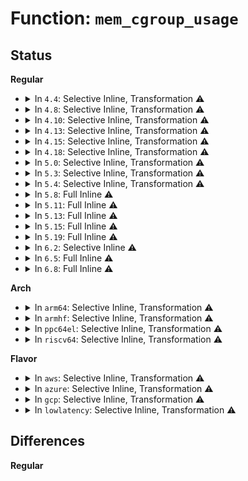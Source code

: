 # Function: <code>mem_cgroup_usage</code>

## Status
<b>Regular</b>
<ul>
<li>
<details>
<summary>In <code>4.4</code>: Selective Inline, Transformation ⚠️</summary>

**Collision:** Unique Static

**Inline:** Selective

**Transformation:** True

**Instances:**

```
In mm/memcontrol.c (ffffffff811fce80)
Location: mm/memcontrol.c:2828
Inline: True
Inline callers:
  - mm/memcontrol.c:__mem_cgroup_threshold
  - mm/memcontrol.c:__mem_cgroup_usage_unregister_event
  - mm/memcontrol.c:__mem_cgroup_usage_unregister_event
  - mm/memcontrol.c:__mem_cgroup_usage_register_event
  - mm/memcontrol.c:__mem_cgroup_usage_register_event
  - mm/memcontrol.c:mem_cgroup_read_u64
  - mm/memcontrol.c:mem_cgroup_read_u64
Direct callers:
  - mm/memcontrol.c:__mem_cgroup_threshold
  - mm/memcontrol.c:__mem_cgroup_usage_unregister_event
  - mm/memcontrol.c:__mem_cgroup_usage_unregister_event
  - mm/memcontrol.c:__mem_cgroup_usage_register_event
  - mm/memcontrol.c:__mem_cgroup_usage_register_event
  - mm/memcontrol.c:mem_cgroup_read_u64
  - mm/memcontrol.c:mem_cgroup_read_u64
```
**Symbols:**

```
ffffffff811fce80-ffffffff811fced7: mem_cgroup_usage.part.41 (STB_LOCAL)
```
</details>
</li>
<li>
<details>
<summary>In <code>4.8</code>: Selective Inline, Transformation ⚠️</summary>

**Collision:** Unique Static

**Inline:** Selective

**Transformation:** True

**Instances:**

```
In mm/memcontrol.c (ffffffff81221697)
Location: mm/memcontrol.c:2770
Inline: True
Inline callers:
  - mm/memcontrol.c:__mem_cgroup_usage_unregister_event
  - mm/memcontrol.c:__mem_cgroup_usage_unregister_event
  - mm/memcontrol.c:__mem_cgroup_usage_register_event
  - mm/memcontrol.c:__mem_cgroup_usage_register_event
  - mm/memcontrol.c:__mem_cgroup_threshold
  - mm/memcontrol.c:mem_cgroup_read_u64
  - mm/memcontrol.c:mem_cgroup_read_u64
Direct callers:
  - mm/memcontrol.c:__mem_cgroup_usage_unregister_event
  - mm/memcontrol.c:__mem_cgroup_usage_unregister_event
  - mm/memcontrol.c:__mem_cgroup_usage_register_event
  - mm/memcontrol.c:__mem_cgroup_usage_register_event
  - mm/memcontrol.c:__mem_cgroup_threshold
  - mm/memcontrol.c:mem_cgroup_read_u64
  - mm/memcontrol.c:mem_cgroup_read_u64
```
**Symbols:**

```
ffffffff81220960-ffffffff812209fc: mem_cgroup_usage.part.42 (STB_LOCAL)
```
</details>
</li>
<li>
<details>
<summary>In <code>4.10</code>: Selective Inline, Transformation ⚠️</summary>

**Collision:** Unique Static

**Inline:** Selective

**Transformation:** True

**Instances:**

```
In mm/memcontrol.c (ffffffff81233e07)
Location: mm/memcontrol.c:2743
Inline: True
Inline callers:
  - mm/memcontrol.c:__mem_cgroup_usage_unregister_event
  - mm/memcontrol.c:__mem_cgroup_usage_unregister_event
  - mm/memcontrol.c:__mem_cgroup_usage_register_event
  - mm/memcontrol.c:__mem_cgroup_usage_register_event
  - mm/memcontrol.c:__mem_cgroup_threshold
  - mm/memcontrol.c:mem_cgroup_read_u64
  - mm/memcontrol.c:mem_cgroup_read_u64
Direct callers:
  - mm/memcontrol.c:__mem_cgroup_usage_unregister_event
  - mm/memcontrol.c:__mem_cgroup_usage_unregister_event
  - mm/memcontrol.c:__mem_cgroup_usage_register_event
  - mm/memcontrol.c:__mem_cgroup_usage_register_event
  - mm/memcontrol.c:__mem_cgroup_threshold
  - mm/memcontrol.c:mem_cgroup_read_u64
  - mm/memcontrol.c:mem_cgroup_read_u64
```
**Symbols:**

```
ffffffff812330b0-ffffffff8123314c: mem_cgroup_usage.part.44 (STB_LOCAL)
```
</details>
</li>
<li>
<details>
<summary>In <code>4.13</code>: Selective Inline, Transformation ⚠️</summary>

**Collision:** Unique Static

**Inline:** Selective

**Transformation:** True

**Instances:**

```
In mm/memcontrol.c (ffffffff8123f6bb)
Location: mm/memcontrol.c:2751
Inline: True
Inline callers:
  - mm/memcontrol.c:__mem_cgroup_usage_unregister_event
  - mm/memcontrol.c:__mem_cgroup_usage_unregister_event
  - mm/memcontrol.c:__mem_cgroup_usage_register_event
  - mm/memcontrol.c:__mem_cgroup_usage_register_event
  - mm/memcontrol.c:__mem_cgroup_threshold
  - mm/memcontrol.c:mem_cgroup_read_u64
  - mm/memcontrol.c:mem_cgroup_read_u64
Direct callers:
  - mm/memcontrol.c:__mem_cgroup_usage_unregister_event
  - mm/memcontrol.c:__mem_cgroup_usage_unregister_event
  - mm/memcontrol.c:__mem_cgroup_usage_register_event
  - mm/memcontrol.c:__mem_cgroup_usage_register_event
  - mm/memcontrol.c:__mem_cgroup_threshold
  - mm/memcontrol.c:mem_cgroup_read_u64
  - mm/memcontrol.c:mem_cgroup_read_u64
```
**Symbols:**

```
ffffffff8123e8c0-ffffffff8123ea29: mem_cgroup_usage.part.45 (STB_LOCAL)
```
</details>
</li>
<li>
<details>
<summary>In <code>4.15</code>: Selective Inline, Transformation ⚠️</summary>

**Collision:** Unique Static

**Inline:** Selective

**Transformation:** True

**Instances:**

```
In mm/memcontrol.c (ffffffff8125f40b)
Location: mm/memcontrol.c:2778
Inline: True
Inline callers:
  - mm/memcontrol.c:__mem_cgroup_usage_unregister_event
  - mm/memcontrol.c:__mem_cgroup_usage_unregister_event
  - mm/memcontrol.c:__mem_cgroup_usage_register_event
  - mm/memcontrol.c:__mem_cgroup_usage_register_event
  - mm/memcontrol.c:__mem_cgroup_threshold
  - mm/memcontrol.c:mem_cgroup_read_u64
  - mm/memcontrol.c:mem_cgroup_read_u64
Direct callers:
  - mm/memcontrol.c:__mem_cgroup_usage_unregister_event
  - mm/memcontrol.c:__mem_cgroup_usage_unregister_event
  - mm/memcontrol.c:__mem_cgroup_usage_register_event
  - mm/memcontrol.c:__mem_cgroup_usage_register_event
  - mm/memcontrol.c:__mem_cgroup_threshold
  - mm/memcontrol.c:mem_cgroup_read_u64
  - mm/memcontrol.c:mem_cgroup_read_u64
```
**Symbols:**

```
ffffffff8125e460-ffffffff8125e5ab: mem_cgroup_usage.part.48 (STB_LOCAL)
```
</details>
</li>
<li>
<details>
<summary>In <code>4.18</code>: Selective Inline, Transformation ⚠️</summary>

**Collision:** Unique Static

**Inline:** Selective

**Transformation:** True

**Instances:**

```
In mm/memcontrol.c (ffffffff812838c9)
Location: mm/memcontrol.c:2709
Inline: True
Inline callers:
  - mm/memcontrol.c:__mem_cgroup_usage_unregister_event
  - mm/memcontrol.c:__mem_cgroup_usage_unregister_event
  - mm/memcontrol.c:__mem_cgroup_usage_register_event
  - mm/memcontrol.c:__mem_cgroup_usage_register_event
  - mm/memcontrol.c:__mem_cgroup_threshold
  - mm/memcontrol.c:mem_cgroup_read_u64
  - mm/memcontrol.c:mem_cgroup_read_u64
Direct callers:
  - mm/memcontrol.c:__mem_cgroup_usage_unregister_event
  - mm/memcontrol.c:__mem_cgroup_usage_unregister_event
  - mm/memcontrol.c:__mem_cgroup_usage_register_event
  - mm/memcontrol.c:__mem_cgroup_usage_register_event
  - mm/memcontrol.c:__mem_cgroup_threshold
  - mm/memcontrol.c:mem_cgroup_read_u64
  - mm/memcontrol.c:mem_cgroup_read_u64
```
**Symbols:**

```
ffffffff81282700-ffffffff8128277e: mem_cgroup_usage.part.50 (STB_LOCAL)
```
</details>
</li>
<li>
<details>
<summary>In <code>5.0</code>: Selective Inline, Transformation ⚠️</summary>

**Collision:** Unique Static

**Inline:** Selective

**Transformation:** True

**Instances:**

```
In mm/memcontrol.c (ffffffff81297449)
Location: mm/memcontrol.c:2988
Inline: True
Inline callers:
  - mm/memcontrol.c:__mem_cgroup_usage_unregister_event
  - mm/memcontrol.c:__mem_cgroup_usage_unregister_event
  - mm/memcontrol.c:__mem_cgroup_usage_register_event
  - mm/memcontrol.c:__mem_cgroup_usage_register_event
  - mm/memcontrol.c:__mem_cgroup_threshold
  - mm/memcontrol.c:mem_cgroup_read_u64
  - mm/memcontrol.c:mem_cgroup_read_u64
Direct callers:
  - mm/memcontrol.c:__mem_cgroup_usage_unregister_event
  - mm/memcontrol.c:__mem_cgroup_usage_unregister_event
  - mm/memcontrol.c:__mem_cgroup_usage_register_event
  - mm/memcontrol.c:__mem_cgroup_usage_register_event
  - mm/memcontrol.c:__mem_cgroup_threshold
  - mm/memcontrol.c:mem_cgroup_read_u64
  - mm/memcontrol.c:mem_cgroup_read_u64
```
**Symbols:**

```
ffffffff812968a0-ffffffff8129691e: mem_cgroup_usage.part.50 (STB_LOCAL)
```
</details>
</li>
<li>
<details>
<summary>In <code>5.3</code>: Selective Inline, Transformation ⚠️</summary>

**Collision:** Unique Static

**Inline:** Selective

**Transformation:** True

**Instances:**

```
In mm/memcontrol.c (ffffffff812aedc5)
Location: mm/memcontrol.c:3192
Inline: True
Inline callers:
  - mm/memcontrol.c:__mem_cgroup_usage_unregister_event
  - mm/memcontrol.c:__mem_cgroup_usage_unregister_event
  - mm/memcontrol.c:__mem_cgroup_usage_register_event
  - mm/memcontrol.c:__mem_cgroup_usage_register_event
  - mm/memcontrol.c:__mem_cgroup_threshold
  - mm/memcontrol.c:mem_cgroup_read_u64
  - mm/memcontrol.c:mem_cgroup_read_u64
Direct callers:
  - mm/memcontrol.c:__mem_cgroup_usage_unregister_event
  - mm/memcontrol.c:__mem_cgroup_usage_unregister_event
  - mm/memcontrol.c:__mem_cgroup_usage_register_event
  - mm/memcontrol.c:__mem_cgroup_usage_register_event
  - mm/memcontrol.c:__mem_cgroup_threshold
  - mm/memcontrol.c:mem_cgroup_read_u64
  - mm/memcontrol.c:mem_cgroup_read_u64
```
**Symbols:**

```
ffffffff812aeb10-ffffffff812aeb52: mem_cgroup_usage.part.0 (STB_LOCAL)
```
</details>
</li>
<li>
<details>
<summary>In <code>5.4</code>: Selective Inline, Transformation ⚠️</summary>

**Collision:** Unique Static

**Inline:** Selective

**Transformation:** True

**Instances:**

```
In mm/memcontrol.c (ffffffff812c0805)
Location: mm/memcontrol.c:3401
Inline: True
Inline callers:
  - mm/memcontrol.c:__mem_cgroup_usage_unregister_event
  - mm/memcontrol.c:__mem_cgroup_usage_unregister_event
  - mm/memcontrol.c:__mem_cgroup_usage_register_event
  - mm/memcontrol.c:__mem_cgroup_usage_register_event
  - mm/memcontrol.c:__mem_cgroup_threshold
  - mm/memcontrol.c:mem_cgroup_read_u64
  - mm/memcontrol.c:mem_cgroup_read_u64
Direct callers:
  - mm/memcontrol.c:__mem_cgroup_usage_unregister_event
  - mm/memcontrol.c:__mem_cgroup_usage_unregister_event
  - mm/memcontrol.c:__mem_cgroup_usage_register_event
  - mm/memcontrol.c:__mem_cgroup_usage_register_event
  - mm/memcontrol.c:__mem_cgroup_threshold
  - mm/memcontrol.c:mem_cgroup_read_u64
  - mm/memcontrol.c:mem_cgroup_read_u64
```
**Symbols:**

```
ffffffff812c0550-ffffffff812c0592: mem_cgroup_usage.part.0 (STB_LOCAL)
```
</details>
</li>
<li>
<details>
<summary>In <code>5.8</code>: Full Inline ⚠️</summary>

**Collision:** Unique Static

**Inline:** Full

**Transformation:** False

**Instances:**

```
In mm/memcontrol.c (ffffffff812f6f19)
Location: mm/memcontrol.c:3284
Inline: True
Inline callers:
  - mm/memcontrol.c:__mem_cgroup_usage_unregister_event
  - mm/memcontrol.c:__mem_cgroup_usage_unregister_event
  - mm/memcontrol.c:__mem_cgroup_usage_unregister_event
  - mm/memcontrol.c:__mem_cgroup_usage_unregister_event
  - mm/memcontrol.c:__mem_cgroup_usage_register_event
  - mm/memcontrol.c:__mem_cgroup_usage_register_event
  - mm/memcontrol.c:__mem_cgroup_usage_register_event
  - mm/memcontrol.c:__mem_cgroup_usage_register_event
  - mm/memcontrol.c:__mem_cgroup_threshold
  - mm/memcontrol.c:__mem_cgroup_threshold
  - mm/memcontrol.c:mem_cgroup_read_u64
  - mm/memcontrol.c:mem_cgroup_read_u64
  - mm/memcontrol.c:mem_cgroup_read_u64
  - mm/memcontrol.c:mem_cgroup_read_u64
```
</details>
</li>
<li>
<details>
<summary>In <code>5.11</code>: Full Inline ⚠️</summary>

**Collision:** Unique Static

**Inline:** Full

**Transformation:** False

**Instances:**

```
In mm/memcontrol.c (ffffffff81302379)
Location: mm/memcontrol.c:3556
Inline: True
Inline callers:
  - mm/memcontrol.c:__mem_cgroup_usage_unregister_event
  - mm/memcontrol.c:__mem_cgroup_usage_unregister_event
  - mm/memcontrol.c:__mem_cgroup_usage_unregister_event
  - mm/memcontrol.c:__mem_cgroup_usage_unregister_event
  - mm/memcontrol.c:__mem_cgroup_usage_register_event
  - mm/memcontrol.c:__mem_cgroup_usage_register_event
  - mm/memcontrol.c:__mem_cgroup_usage_register_event
  - mm/memcontrol.c:__mem_cgroup_usage_register_event
  - mm/memcontrol.c:__mem_cgroup_threshold
  - mm/memcontrol.c:__mem_cgroup_threshold
  - mm/memcontrol.c:mem_cgroup_read_u64
  - mm/memcontrol.c:mem_cgroup_read_u64
  - mm/memcontrol.c:mem_cgroup_read_u64
  - mm/memcontrol.c:mem_cgroup_read_u64
```
</details>
</li>
<li>
<details>
<summary>In <code>5.13</code>: Full Inline ⚠️</summary>

**Collision:** Unique Static

**Inline:** Full

**Transformation:** False

**Instances:**

```
In mm/memcontrol.c (ffffffff813089f9)
Location: mm/memcontrol.c:3392
Inline: True
Inline callers:
  - mm/memcontrol.c:__mem_cgroup_usage_unregister_event
  - mm/memcontrol.c:__mem_cgroup_usage_unregister_event
  - mm/memcontrol.c:__mem_cgroup_usage_unregister_event
  - mm/memcontrol.c:__mem_cgroup_usage_unregister_event
  - mm/memcontrol.c:__mem_cgroup_usage_register_event
  - mm/memcontrol.c:__mem_cgroup_usage_register_event
  - mm/memcontrol.c:__mem_cgroup_usage_register_event
  - mm/memcontrol.c:__mem_cgroup_usage_register_event
  - mm/memcontrol.c:__mem_cgroup_threshold
  - mm/memcontrol.c:__mem_cgroup_threshold
  - mm/memcontrol.c:mem_cgroup_read_u64
  - mm/memcontrol.c:mem_cgroup_read_u64
  - mm/memcontrol.c:mem_cgroup_read_u64
  - mm/memcontrol.c:mem_cgroup_read_u64
```
</details>
</li>
<li>
<details>
<summary>In <code>5.15</code>: Full Inline ⚠️</summary>

**Collision:** Unique Static

**Inline:** Full

**Transformation:** False

**Instances:**

```
In mm/memcontrol.c (ffffffff81354cd9)
Location: mm/memcontrol.c:3560
Inline: True
Inline callers:
  - mm/memcontrol.c:__mem_cgroup_usage_unregister_event
  - mm/memcontrol.c:__mem_cgroup_usage_unregister_event
  - mm/memcontrol.c:__mem_cgroup_usage_unregister_event
  - mm/memcontrol.c:__mem_cgroup_usage_unregister_event
  - mm/memcontrol.c:__mem_cgroup_usage_register_event
  - mm/memcontrol.c:__mem_cgroup_usage_register_event
  - mm/memcontrol.c:__mem_cgroup_usage_register_event
  - mm/memcontrol.c:__mem_cgroup_usage_register_event
  - mm/memcontrol.c:__mem_cgroup_threshold
  - mm/memcontrol.c:__mem_cgroup_threshold
  - mm/memcontrol.c:mem_cgroup_read_u64
  - mm/memcontrol.c:mem_cgroup_read_u64
  - mm/memcontrol.c:mem_cgroup_read_u64
  - mm/memcontrol.c:mem_cgroup_read_u64
```
</details>
</li>
<li>
<details>
<summary>In <code>5.19</code>: Full Inline ⚠️</summary>

**Collision:** Unique Static

**Inline:** Full

**Transformation:** False

**Instances:**

```
In mm/memcontrol.c (ffffffff813ccb59)
Location: mm/memcontrol.c:3553
Inline: True
Inline callers:
  - mm/memcontrol.c:__mem_cgroup_usage_unregister_event
  - mm/memcontrol.c:__mem_cgroup_usage_unregister_event
  - mm/memcontrol.c:__mem_cgroup_usage_unregister_event
  - mm/memcontrol.c:__mem_cgroup_usage_unregister_event
  - mm/memcontrol.c:__mem_cgroup_usage_register_event
  - mm/memcontrol.c:__mem_cgroup_usage_register_event
  - mm/memcontrol.c:__mem_cgroup_usage_register_event
  - mm/memcontrol.c:__mem_cgroup_usage_register_event
  - mm/memcontrol.c:__mem_cgroup_threshold
  - mm/memcontrol.c:__mem_cgroup_threshold
  - mm/memcontrol.c:mem_cgroup_read_u64
  - mm/memcontrol.c:mem_cgroup_read_u64
  - mm/memcontrol.c:mem_cgroup_read_u64
  - mm/memcontrol.c:mem_cgroup_read_u64
```
</details>
</li>
<li>
<details>
<summary>In <code>6.2</code>: Selective Inline ⚠️</summary>

```c
long unsigned int mem_cgroup_usage(struct mem_cgroup *memcg, bool swap);
```

**Collision:** Unique Static

**Inline:** Selective

**Transformation:** False

**Instances:**

```
In mm/memcontrol.c (ffffffff81451619)
Location: mm/memcontrol.c:3654
Inline: True
Inline callers:
  - mm/memcontrol.c:__mem_cgroup_usage_unregister_event
  - mm/memcontrol.c:__mem_cgroup_usage_unregister_event
  - mm/memcontrol.c:__mem_cgroup_threshold
  - mm/memcontrol.c:__mem_cgroup_threshold
Direct callers:
  - mm/memcontrol.c:__mem_cgroup_usage_unregister_event
  - mm/memcontrol.c:__mem_cgroup_usage_register_event
  - mm/memcontrol.c:__mem_cgroup_usage_register_event
  - mm/memcontrol.c:mem_cgroup_read_u64
  - mm/memcontrol.c:mem_cgroup_read_u64
```
**Symbols:**

```
ffffffff81450dc0-ffffffff81450e76: mem_cgroup_usage (STB_LOCAL)
```
</details>
</li>
<li>
<details>
<summary>In <code>6.5</code>: Full Inline ⚠️</summary>

**Collision:** Unique Static

**Inline:** Full

**Transformation:** False

**Instances:**

```
In mm/memcontrol.c (ffffffff81486b59)
Location: mm/memcontrol.c:3668
Inline: True
Inline callers:
  - mm/memcontrol.c:__mem_cgroup_usage_unregister_event
  - mm/memcontrol.c:__mem_cgroup_usage_unregister_event
  - mm/memcontrol.c:__mem_cgroup_usage_unregister_event
  - mm/memcontrol.c:__mem_cgroup_usage_unregister_event
  - mm/memcontrol.c:__mem_cgroup_usage_register_event
  - mm/memcontrol.c:__mem_cgroup_usage_register_event
  - mm/memcontrol.c:__mem_cgroup_usage_register_event
  - mm/memcontrol.c:__mem_cgroup_usage_register_event
  - mm/memcontrol.c:__mem_cgroup_threshold
  - mm/memcontrol.c:__mem_cgroup_threshold
  - mm/memcontrol.c:mem_cgroup_read_u64
  - mm/memcontrol.c:mem_cgroup_read_u64
  - mm/memcontrol.c:mem_cgroup_read_u64
  - mm/memcontrol.c:mem_cgroup_read_u64
```
</details>
</li>
<li>
<details>
<summary>In <code>6.8</code>: Full Inline ⚠️</summary>

**Collision:** Unique Static

**Inline:** Full

**Transformation:** False

**Instances:**

```
In mm/memcontrol.c (ffffffff814b52d9)
Location: mm/memcontrol.c:3860
Inline: True
Inline callers:
  - mm/memcontrol.c:__mem_cgroup_usage_unregister_event
  - mm/memcontrol.c:__mem_cgroup_usage_unregister_event
  - mm/memcontrol.c:__mem_cgroup_usage_unregister_event
  - mm/memcontrol.c:__mem_cgroup_usage_unregister_event
  - mm/memcontrol.c:__mem_cgroup_usage_register_event
  - mm/memcontrol.c:__mem_cgroup_usage_register_event
  - mm/memcontrol.c:__mem_cgroup_usage_register_event
  - mm/memcontrol.c:__mem_cgroup_usage_register_event
  - mm/memcontrol.c:__mem_cgroup_threshold
  - mm/memcontrol.c:__mem_cgroup_threshold
  - mm/memcontrol.c:mem_cgroup_read_u64
  - mm/memcontrol.c:mem_cgroup_read_u64
  - mm/memcontrol.c:mem_cgroup_read_u64
  - mm/memcontrol.c:mem_cgroup_read_u64
```
</details>
</li>
</ul>
<b>Arch</b>
<ul>
<li>
<details>
<summary>In <code>arm64</code>: Selective Inline, Transformation ⚠️</summary>

**Collision:** Unique Static

**Inline:** Selective

**Transformation:** True

**Instances:**

```
In mm/memcontrol.c (ffff8000103628e4)
Location: mm/memcontrol.c:3401
Inline: True
Inline callers:
  - mm/memcontrol.c:__mem_cgroup_usage_unregister_event
  - mm/memcontrol.c:__mem_cgroup_usage_unregister_event
  - mm/memcontrol.c:__mem_cgroup_usage_unregister_event
  - mm/memcontrol.c:__mem_cgroup_usage_register_event
  - mm/memcontrol.c:__mem_cgroup_usage_register_event
  - mm/memcontrol.c:__mem_cgroup_usage_register_event
  - mm/memcontrol.c:__mem_cgroup_threshold
  - mm/memcontrol.c:mem_cgroup_read_u64
  - mm/memcontrol.c:mem_cgroup_read_u64
  - mm/memcontrol.c:mem_cgroup_read_u64
Direct callers:
  - mm/memcontrol.c:__mem_cgroup_usage_unregister_event
  - mm/memcontrol.c:__mem_cgroup_usage_register_event
  - mm/memcontrol.c:__mem_cgroup_threshold
  - mm/memcontrol.c:mem_cgroup_read_u64
```
**Symbols:**

```
ffff800010361f28-ffff800010361f80: mem_cgroup_usage.part.0 (STB_LOCAL)
```
</details>
</li>
<li>
<details>
<summary>In <code>armhf</code>: Selective Inline, Transformation ⚠️</summary>

**Collision:** Unique Static

**Inline:** Selective

**Transformation:** True

**Instances:**

```
In mm/memcontrol.c (c055508c)
Location: mm/memcontrol.c:3401
Inline: True
Inline callers:
  - mm/memcontrol.c:__mem_cgroup_usage_unregister_event
  - mm/memcontrol.c:__mem_cgroup_usage_unregister_event
  - mm/memcontrol.c:__mem_cgroup_usage_unregister_event
  - mm/memcontrol.c:__mem_cgroup_usage_register_event
  - mm/memcontrol.c:__mem_cgroup_usage_register_event
  - mm/memcontrol.c:__mem_cgroup_usage_register_event
  - mm/memcontrol.c:__mem_cgroup_threshold
  - mm/memcontrol.c:mem_cgroup_read_u64
  - mm/memcontrol.c:mem_cgroup_read_u64
  - mm/memcontrol.c:mem_cgroup_read_u64
Direct callers:
  - mm/memcontrol.c:__mem_cgroup_usage_unregister_event
  - mm/memcontrol.c:__mem_cgroup_usage_register_event
  - mm/memcontrol.c:__mem_cgroup_threshold
  - mm/memcontrol.c:mem_cgroup_read_u64
```
**Symbols:**

```
c05548bc-c0554904: mem_cgroup_usage.part.0 (STB_LOCAL)
```
</details>
</li>
<li>
<details>
<summary>In <code>ppc64el</code>: Selective Inline, Transformation ⚠️</summary>

**Collision:** Unique Static

**Inline:** Selective

**Transformation:** True

**Instances:**

```
In mm/memcontrol.c (c00000000044e7b0)
Location: mm/memcontrol.c:3401
Inline: True
Inline callers:
  - mm/memcontrol.c:__mem_cgroup_usage_unregister_event
  - mm/memcontrol.c:__mem_cgroup_usage_unregister_event
  - mm/memcontrol.c:__mem_cgroup_usage_register_event
  - mm/memcontrol.c:__mem_cgroup_usage_register_event
  - mm/memcontrol.c:__mem_cgroup_threshold
  - mm/memcontrol.c:mem_cgroup_read_u64
  - mm/memcontrol.c:mem_cgroup_read_u64
Direct callers:
  - mm/memcontrol.c:__mem_cgroup_usage_unregister_event
  - mm/memcontrol.c:__mem_cgroup_usage_unregister_event
  - mm/memcontrol.c:__mem_cgroup_usage_register_event
  - mm/memcontrol.c:__mem_cgroup_usage_register_event
  - mm/memcontrol.c:__mem_cgroup_threshold
  - mm/memcontrol.c:mem_cgroup_read_u64
  - mm/memcontrol.c:mem_cgroup_read_u64
```
**Symbols:**

```
c00000000044e360-c00000000044e3b0: mem_cgroup_usage.part.0 (STB_LOCAL)
```
</details>
</li>
<li>
<details>
<summary>In <code>riscv64</code>: Selective Inline, Transformation ⚠️</summary>

**Collision:** Unique Static

**Inline:** Selective

**Transformation:** True

**Instances:**

```
In mm/memcontrol.c (ffffffe0002421ec)
Location: mm/memcontrol.c:3401
Inline: True
Inline callers:
  - mm/memcontrol.c:__mem_cgroup_usage_unregister_event
  - mm/memcontrol.c:__mem_cgroup_usage_unregister_event
  - mm/memcontrol.c:__mem_cgroup_usage_unregister_event
  - mm/memcontrol.c:__mem_cgroup_usage_register_event
  - mm/memcontrol.c:__mem_cgroup_usage_register_event
  - mm/memcontrol.c:__mem_cgroup_usage_register_event
  - mm/memcontrol.c:__mem_cgroup_threshold
  - mm/memcontrol.c:mem_cgroup_read_u64
  - mm/memcontrol.c:mem_cgroup_read_u64
  - mm/memcontrol.c:mem_cgroup_read_u64
Direct callers:
  - mm/memcontrol.c:__mem_cgroup_usage_unregister_event
  - mm/memcontrol.c:__mem_cgroup_usage_register_event
  - mm/memcontrol.c:__mem_cgroup_threshold
  - mm/memcontrol.c:mem_cgroup_read_u64
```
**Symbols:**

```
ffffffe000241740-ffffffe000241792: mem_cgroup_usage.part.0 (STB_LOCAL)
```
</details>
</li>
</ul>
<b>Flavor</b>
<ul>
<li>
<details>
<summary>In <code>aws</code>: Selective Inline, Transformation ⚠️</summary>

**Collision:** Unique Static

**Inline:** Selective

**Transformation:** True

**Instances:**

```
In mm/memcontrol.c (ffffffff812b8de5)
Location: mm/memcontrol.c:3401
Inline: True
Inline callers:
  - mm/memcontrol.c:__mem_cgroup_usage_unregister_event
  - mm/memcontrol.c:__mem_cgroup_usage_unregister_event
  - mm/memcontrol.c:__mem_cgroup_usage_register_event
  - mm/memcontrol.c:__mem_cgroup_usage_register_event
  - mm/memcontrol.c:__mem_cgroup_threshold
  - mm/memcontrol.c:mem_cgroup_read_u64
  - mm/memcontrol.c:mem_cgroup_read_u64
Direct callers:
  - mm/memcontrol.c:__mem_cgroup_usage_unregister_event
  - mm/memcontrol.c:__mem_cgroup_usage_unregister_event
  - mm/memcontrol.c:__mem_cgroup_usage_register_event
  - mm/memcontrol.c:__mem_cgroup_usage_register_event
  - mm/memcontrol.c:__mem_cgroup_threshold
  - mm/memcontrol.c:mem_cgroup_read_u64
  - mm/memcontrol.c:mem_cgroup_read_u64
```
**Symbols:**

```
ffffffff812b8b30-ffffffff812b8b72: mem_cgroup_usage.part.0 (STB_LOCAL)
```
</details>
</li>
<li>
<details>
<summary>In <code>azure</code>: Selective Inline, Transformation ⚠️</summary>

**Collision:** Unique Static

**Inline:** Selective

**Transformation:** True

**Instances:**

```
In mm/memcontrol.c (ffffffff812a9fb5)
Location: mm/memcontrol.c:3401
Inline: True
Inline callers:
  - mm/memcontrol.c:__mem_cgroup_usage_unregister_event
  - mm/memcontrol.c:__mem_cgroup_usage_unregister_event
  - mm/memcontrol.c:__mem_cgroup_usage_register_event
  - mm/memcontrol.c:__mem_cgroup_usage_register_event
  - mm/memcontrol.c:__mem_cgroup_threshold
  - mm/memcontrol.c:mem_cgroup_read_u64
  - mm/memcontrol.c:mem_cgroup_read_u64
Direct callers:
  - mm/memcontrol.c:__mem_cgroup_usage_unregister_event
  - mm/memcontrol.c:__mem_cgroup_usage_unregister_event
  - mm/memcontrol.c:__mem_cgroup_usage_register_event
  - mm/memcontrol.c:__mem_cgroup_usage_register_event
  - mm/memcontrol.c:__mem_cgroup_threshold
  - mm/memcontrol.c:mem_cgroup_read_u64
  - mm/memcontrol.c:mem_cgroup_read_u64
```
**Symbols:**

```
ffffffff812a9d00-ffffffff812a9d42: mem_cgroup_usage.part.0 (STB_LOCAL)
```
</details>
</li>
<li>
<details>
<summary>In <code>gcp</code>: Selective Inline, Transformation ⚠️</summary>

**Collision:** Unique Static

**Inline:** Selective

**Transformation:** True

**Instances:**

```
In mm/memcontrol.c (ffffffff812b6bf5)
Location: mm/memcontrol.c:3401
Inline: True
Inline callers:
  - mm/memcontrol.c:__mem_cgroup_usage_unregister_event
  - mm/memcontrol.c:__mem_cgroup_usage_unregister_event
  - mm/memcontrol.c:__mem_cgroup_usage_register_event
  - mm/memcontrol.c:__mem_cgroup_usage_register_event
  - mm/memcontrol.c:__mem_cgroup_threshold
  - mm/memcontrol.c:mem_cgroup_read_u64
  - mm/memcontrol.c:mem_cgroup_read_u64
Direct callers:
  - mm/memcontrol.c:__mem_cgroup_usage_unregister_event
  - mm/memcontrol.c:__mem_cgroup_usage_unregister_event
  - mm/memcontrol.c:__mem_cgroup_usage_register_event
  - mm/memcontrol.c:__mem_cgroup_usage_register_event
  - mm/memcontrol.c:__mem_cgroup_threshold
  - mm/memcontrol.c:mem_cgroup_read_u64
  - mm/memcontrol.c:mem_cgroup_read_u64
```
**Symbols:**

```
ffffffff812b6940-ffffffff812b6982: mem_cgroup_usage.part.0 (STB_LOCAL)
```
</details>
</li>
<li>
<details>
<summary>In <code>lowlatency</code>: Selective Inline, Transformation ⚠️</summary>

**Collision:** Unique Static

**Inline:** Selective

**Transformation:** True

**Instances:**

```
In mm/memcontrol.c (ffffffff812c74d5)
Location: mm/memcontrol.c:3401
Inline: True
Inline callers:
  - mm/memcontrol.c:__mem_cgroup_usage_unregister_event
  - mm/memcontrol.c:__mem_cgroup_usage_unregister_event
  - mm/memcontrol.c:__mem_cgroup_usage_register_event
  - mm/memcontrol.c:__mem_cgroup_usage_register_event
  - mm/memcontrol.c:__mem_cgroup_threshold
  - mm/memcontrol.c:mem_cgroup_read_u64
  - mm/memcontrol.c:mem_cgroup_read_u64
Direct callers:
  - mm/memcontrol.c:__mem_cgroup_usage_unregister_event
  - mm/memcontrol.c:__mem_cgroup_usage_unregister_event
  - mm/memcontrol.c:__mem_cgroup_usage_register_event
  - mm/memcontrol.c:__mem_cgroup_usage_register_event
  - mm/memcontrol.c:__mem_cgroup_threshold
  - mm/memcontrol.c:mem_cgroup_read_u64
  - mm/memcontrol.c:mem_cgroup_read_u64
```
**Symbols:**

```
ffffffff812c7200-ffffffff812c7242: mem_cgroup_usage.part.0 (STB_LOCAL)
```
</details>
</li>
</ul>

## Differences
<b>Regular</b>
<ul>
</ul>

